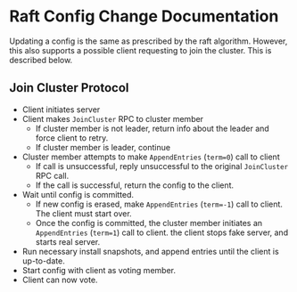 # Raft Config Change Documentation

Updating a config is the same as prescribed by the raft algorithm. However, this also supports a possible client
requesting to join the cluster. This is described below.

## Join Cluster Protocol

* Client initiates server
* Client makes `JoinCluster` RPC to cluster member
    * If cluster member is not leader, return info about the leader and force client to retry.
    * If cluster member is leader, continue
* Cluster member attempts to make `AppendEntries` (`term=0`) call to client
    * If call is unsuccessful, reply unsuccessful to the original `JoinCluster` RPC call.
    * If the call is successful, return the config to the client.
* Wait until config is committed.
    * If new config is erased, make `AppendEntries` (`term=-1`) call to client. The client must start over.
    * Once the config is committed, the cluster member initiates an `AppendEntries` (`term=1`) call to client.
      the client stops fake server, and starts real server.
* Run necessary install snapshots, and append entries until the client is up-to-date.
* Start config with client as voting member.
* Client can now vote.
